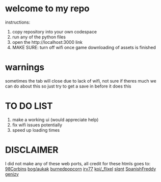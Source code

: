 # welcome to my repo
instructions:
1. copy repository into your own codespace 
2. run any of the python files
3. open the http://localhost:3000 link
4. MAKE SURE: turn off wifi once game downloading of assets is finished
# warnings
sometimes the tab will close due to lack of wifi, not sure if theres much we can do about this so just try to get a save in before it does this

# TO DO LIST
1. make a working ui (would appreciate help)
2. fix wifi issues potentially
3. speed up loading times

# DISCLAIMER
I did not make any of these web ports, all credit for these htmls goes to:
[98Corbins]([url](https://98cornbin.netlify.app/))
[bog/aukak]([url](https://github.com/aukak))
[burnedpopcorn]([url](https://github.com/burnedpopcorn))
[irv77]([url](https://github.com/irv77))
[koi/_flixel]([url](https://oldgrounds.xyz/))
[slqnt]([url](https://github.com/slqntdevss))
[SpanishFreddy]([url](https://github.com/spanishfreddy))
[genizy]([url](https://github.com/genizy))
